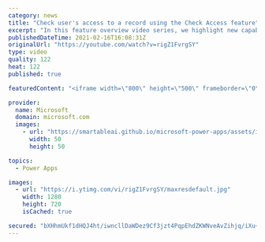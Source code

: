 ```yaml
---
category: news
title: "Check user's access to a record using the Check Access feature"
excerpt: "In this feature overview video series, we highlight new capabilities included in the latest update to Microsoft Power Apps.  This featured product update to Power Apps highlights check access, a new record level security feature admins can use to check and assign security roles.  Get the most out of"
publishedDateTime: 2021-02-16T16:08:31Z
originalUrl: "https://youtube.com/watch?v=rigZ1FvrgSY"
type: video
quality: 122
heat: 122
published: true

featuredContent: "<iframe width=\"800\" height=\"500\" frameborder=\"0\" src=\"https://www.youtube.com/embed/rigZ1FvrgSY\" allow=\"accelerometer; autoplay; encrypted-media; gyroscope; picture-in-picture\" allowfullscreen></iframe>"

provider:
  name: Microsoft
  domain: microsoft.com
  images:
    - url: "https://smartableai.github.io/microsoft-power-apps/assets/images/organizations/microsoft.com-50x50.jpg"
      width: 50
      height: 50

topics:
  - Power Apps

images:
  - url: "https://i.ytimg.com/vi/rigZ1FvrgSY/maxresdefault.jpg"
    width: 1280
    height: 720
    isCached: true

secured: "bXHhmUkf1dHQJ4ht/iwncllDaWDez9Cf3jzt4PqpEhdZKWNveAvZihjq/iXu+tN6RC8y0gVXBu941IxQkg5KqCGH+BVqZcH7TXM4oUJyRUwuk+aunMs2aZSHWFahqyHXMAPYUbw9UVODf3QfaplsGLZ5yb8Zk8aSllJ7otm63SvDeb4Edkz8LGUR/k5YGPhwuecTz1IU57g1KjC4tdeB7A23PZPE0Ij2OJK1AhL+v3EgY47cNrPp+x+ztZcAvjRtV+LZHuOvNok/bapleb+HEeL94HcoDdZjrNC5K+rj1SZ9pjLN/MKXW+SJhTmUFv8u64PLFHgUT65z79geTpJ0UubioTrwbqy4+mT+Pl0IiT5W4Xiq867x4PclFRYAqR7limp1TGSYqYMJ6Qq5h0r+7YwX62ibwNEO0MSH2+Ap9Lk=;byrNVYJtmHcIu/QJSH0Gsw=="
---
```


